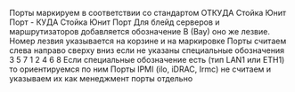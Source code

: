 
Порты маркируем в соответствии со стандартом ОТКУДА Стойка  Юнит Порт - КУДА Стойка Юнит Порт
Для блейд серверов и маршрутизаторов добавляется обозначение B (Bay) оно же лезвие. Номер лезвия указывается на корзине и на маркировке
Порты считаем слева направо сверху вниз если не указаны специальные обозначения
      3   5  7
1   2   4   6  8
Если специальные обозначение есть (тип LAN1 или ETH1) то ориентируемся по ним
Порты IPMI (ilo, iDRAC, Irmc) не считаем и указываем их как менеджмент порты отдельно